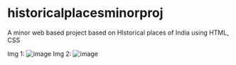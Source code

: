 # historicalplacesminorproj
A minor web based project based on HIstorical places of India using HTML, CSS

Img 1:
![image](https://github.com/sanchita1269/historicalplacesminorproj/assets/143731376/b76dafcd-bf07-4e53-9bec-ed80a0ba3b05)
Img 2:
![image](https://github.com/sanchita1269/historicalplacesminorproj/assets/143731376/da509507-1ea5-4f78-8454-15664a3c8466)


